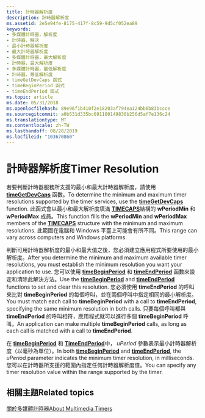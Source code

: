 ```yaml
---
title: 計時器解析度
description: 計時器解析度
ms.assetid: 2e5e94fe-8175-417f-8c59-9d5cf052ea89
keywords:
- 多媒體計時器，解析度
- 計時器，解決
- 最小計時器解析度
- 最大計時器解析度
- 多媒體計時器，最大解析度
- 計時器，最大解析度
- 多媒體計時器，最低解析度
- 計時器，最低解析度
- timeGetDevCaps 函式
- timeBeginPeriod 函式
- timeEndPeriod 函式
ms.topic: article
ms.date: 05/31/2018
ms.openlocfilehash: 89e96f1b410f2e18203af794ea124bb6b83bccce
ms.sourcegitcommit: a0b531d335bc691100149830b256d5af7e136c24
ms.translationtype: MT
ms.contentlocale: zh-TW
ms.lasthandoff: 08/28/2019
ms.locfileid: "103670860"
---
```

# <a name="timer-resolution"></a><span data-ttu-id="250eb-114">計時器解析度</span><span class="sxs-lookup"><span data-stu-id="250eb-114">Timer Resolution</span></span>

<span data-ttu-id="250eb-115">若要判斷計時器服務所支援的最小和最大計時器解析度，請使用 [**timeGetDevCaps**](/windows/desktop/api/TimeAPI/nf-timeapi-timegetdevcaps) 函數。</span><span class="sxs-lookup"><span data-stu-id="250eb-115">To determine the minimum and maximum timer resolutions supported by the timer services, use the [**timeGetDevCaps**](/windows/desktop/api/TimeAPI/nf-timeapi-timegetdevcaps) function.</span></span> <span data-ttu-id="250eb-116">此函式會以最小和最大解析度填滿 [**TIMECAPS**](/windows/desktop/api/TimeAPI/ns-timeapi-timecaps)結構的 **wPeriodMin** 和 **wPeriodMax** 成員。</span><span class="sxs-lookup"><span data-stu-id="250eb-116">This function fills the **wPeriodMin** and **wPeriodMax** members of the [**TIMECAPS**](/windows/desktop/api/TimeAPI/ns-timeapi-timecaps) structure with the minimum and maximum resolutions.</span></span> <span data-ttu-id="250eb-117">此範圍在電腦和 Windows 平臺上可能會有所不同。</span><span class="sxs-lookup"><span data-stu-id="250eb-117">This range can vary across computers and Windows platforms.</span></span>

<span data-ttu-id="250eb-118">判斷可用計時器解析度的最小和最大值之後，您必須建立應用程式所要使用的最小解析度。</span><span class="sxs-lookup"><span data-stu-id="250eb-118">After you determine the minimum and maximum available timer resolutions, you must establish the minimum resolution you want your application to use.</span></span> <span data-ttu-id="250eb-119">您可以使用 [**timeBeginPeriod**](/windows/desktop/api/TimeAPI/nf-timeapi-timebeginperiod) 和 [**timeEndPeriod**](/windows/desktop/api/TimeAPI/nf-timeapi-timeendperiod) 函數來設定和清除此解決方法。</span><span class="sxs-lookup"><span data-stu-id="250eb-119">Use the [**timeBeginPeriod**](/windows/desktop/api/TimeAPI/nf-timeapi-timebeginperiod) and [**timeEndPeriod**](/windows/desktop/api/TimeAPI/nf-timeapi-timeendperiod) functions to set and clear this resolution.</span></span> <span data-ttu-id="250eb-120">您必須使用 **timeEndPeriod** 的呼叫來比對 **timeBeginPeriod** 的每個呼叫，並在兩個呼叫中指定相同的最小解析度。</span><span class="sxs-lookup"><span data-stu-id="250eb-120">You must match each call to **timeBeginPeriod** with a call to **timeEndPeriod**, specifying the same minimum resolution in both calls.</span></span> <span data-ttu-id="250eb-121">只要每個呼叫都與 **timeEndPeriod** 的呼叫相符，應用程式就可以進行多個 **timeBeginPeriod** 呼叫。</span><span class="sxs-lookup"><span data-stu-id="250eb-121">An application can make multiple **timeBeginPeriod** calls, as long as each call is matched with a call to **timeEndPeriod**.</span></span>

<span data-ttu-id="250eb-122">在 [**timeBeginPeriod**](/windows/desktop/api/TimeAPI/nf-timeapi-timebeginperiod) 和 [**TimeEndPeriod**](/windows/desktop/api/TimeAPI/nf-timeapi-timeendperiod)中， *uPeriod* 參數表示最小計時器解析度（以毫秒為單位）。</span><span class="sxs-lookup"><span data-stu-id="250eb-122">In both [**timeBeginPeriod**](/windows/desktop/api/TimeAPI/nf-timeapi-timebeginperiod) and [**timeEndPeriod**](/windows/desktop/api/TimeAPI/nf-timeapi-timeendperiod), the *uPeriod* parameter indicates the minimum timer resolution, in milliseconds.</span></span> <span data-ttu-id="250eb-123">您可以在計時器所支援的範圍內指定任何計時器解析度值。</span><span class="sxs-lookup"><span data-stu-id="250eb-123">You can specify any timer resolution value within the range supported by the timer.</span></span>

## <a name="related-topics"></a><span data-ttu-id="250eb-124">相關主題</span><span class="sxs-lookup"><span data-stu-id="250eb-124">Related topics</span></span>

<dl> <dt>

[<span data-ttu-id="250eb-125">關於多媒體計時器</span><span class="sxs-lookup"><span data-stu-id="250eb-125">About Multimedia Timers</span></span>](about-multimedia-timers.md)
</dt> </dl>

 

 




